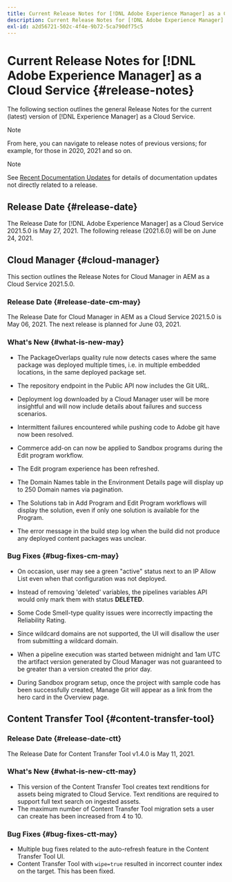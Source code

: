 ```yaml
---
title: Current Release Notes for [!DNL Adobe Experience Manager] as a Cloud Service.
description: Current Release Notes for [!DNL Adobe Experience Manager] as a Cloud Service.
exl-id: a2d56721-502c-4f4e-9b72-5ca790df75c5
---
```


# Current Release Notes for [!DNL Adobe Experience Manager] as a Cloud Service {#release-notes}

The following section outlines the general Release Notes for the current (latest) version of [!DNL Experience Manager] as a Cloud Service.

>[!NOTE]
>From here, you can navigate to release notes of previous versions; for example, for those in 2020, 2021 and so on.

>[!NOTE]
>
>See [Recent Documentation Updates](https://experienceleague.adobe.com/docs/experience-manager-release-information/aem-release-updates/doc-updates/documentation-updates.html) for details of documentation updates not directly related to a release.

## Release Date {#release-date}

The Release Date for [!DNL Adobe Experience Manager] as a Cloud Service 2021.5.0 is May 27, 2021.
The following release (2021.6.0) will be on June 24, 2021.

## Cloud Manager {#cloud-manager}

This section outlines the Release Notes for Cloud Manager in AEM as a Cloud Service 2021.5.0.

### Release Date {#release-date-cm-may}

The Release Date for Cloud Manager in AEM as a Cloud Service 2021.5.0 is May 06, 2021.
The next release is planned for June 03, 2021.

### What's New {#what-is-new-may}

* The PackageOverlaps quality rule now detects cases where the same package was deployed multiple times, i.e. in multiple embedded locations, in the same deployed package set.

* The repository endpoint in the Public API now includes the Git URL.

* Deployment log downloaded by a Cloud Manager user will be more insightful and will now include details about failures and success scenarios.

* Intermittent failures encountered while pushing code to Adobe git have now been resolved.

* Commerce add-on can now be applied to Sandbox programs during the Edit program workflow.

* The Edit program experience has been refreshed. 

* The Domain Names table in the Environment Details page will display up to 250 Domain names via pagination. 

* The Solutions tab in Add Program and Edit Program workflows will display the solution, even if only one solution is available for the Program.

* The error message in the build step log when the build did not produce any deployed content packages was unclear.

### Bug Fixes {#bug-fixes-cm-may}

* On occasion, user may see a green "active" status next to an IP Allow List even when that configuration was not deployed. 

* Instead of removing 'deleted' variables, the pipelines variables API would only mark them with status **DELETED**. 

* Some Code Smell-type quality issues were incorrectly impacting the Reliability Rating.

* Since wildcard domains are not supported, the UI will disallow the user from submitting a wildcard domain.

* When a pipeline execution was started between midnight and 1am UTC the artifact version generated by Cloud Manager was not guaranteed to be greater than a version created the prior day.

* During Sandbox program setup, once the project with sample code has been successfully created, Manage Git will appear as a link from the hero card in the Overview page. 

## Content Transfer Tool {#content-transfer-tool}

### Release Date {#release-date-ctt}

The Release Date for Content Transfer Tool v1.4.0 is May 11, 2021.

### What's New {#what-is-new-ctt-may}

* This version of the Content Transfer Tool creates text renditions for assets being migrated to Cloud Service. Text renditions are required to support full text search on ingested assets.
* The maximum number of Content Transfer Tool migration sets a user can create has been increased from 4 to 10. 

### Bug Fixes {#bug-fixes-ctt-may}

* Multiple bug fixes related to the auto-refresh feature in the Content Transfer Tool UI.
* Content Transfer Tool with `wipe=true` resulted in incorrect counter index on the target. This has been fixed.
